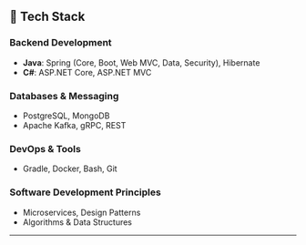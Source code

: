 

## 🚀 Tech Stack

### Backend Development  
- **Java**: Spring (Core, Boot, Web MVC, Data, Security), Hibernate  
- **C#**: ASP.NET Core, ASP.NET MVC 

### Databases & Messaging  
- PostgreSQL, MongoDB  
- Apache Kafka, gRPC, REST

### DevOps & Tools  
- Gradle, Docker, Bash, Git  

### Software Development Principles  
- Microservices, Design Patterns  
- Algorithms & Data Structures  

---
